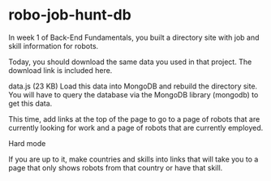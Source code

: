 # robo-job-hunt-db
In week 1 of Back-End Fundamentals, you built a directory site with job and skill information for robots.

Today, you should download the same data you used in that project. The download link is included here.

data.js (23 KB)
Load this data into MongoDB and rebuild the directory site. You will have to query the database via the MongoDB library (mongodb) to get this data.

This time, add links at the top of the page to go to a page of robots that are currently looking for work and a page of robots that are currently employed.

Hard mode  

If you are up to it, make countries and skills into links that will take you to a page that only shows robots from that country or have that skill.

